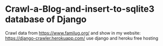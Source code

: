 # Crawl-a-Blog-and-insert-to-sqlite3 database of Django
Crawl data from https://www.familug.org/ and show in my website: https://django-crawler.herokuapp.com/ use django and heroku free hosting
